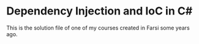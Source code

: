 # Dependency Injection and IoC in C#
This is the solution file of one of my courses created in Farsi some years ago.

